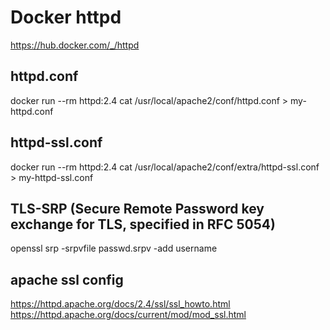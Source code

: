 # Docker httpd

https://hub.docker.com/_/httpd

## httpd.conf

docker run --rm httpd:2.4 cat /usr/local/apache2/conf/httpd.conf > my-httpd.conf

## httpd-ssl.conf

docker run --rm httpd:2.4 cat /usr/local/apache2/conf/extra/httpd-ssl.conf > my-httpd-ssl.conf

## TLS-SRP (Secure Remote Password key exchange for TLS, specified in RFC 5054)

openssl srp -srpvfile passwd.srpv -add username

## apache ssl config

https://httpd.apache.org/docs/2.4/ssl/ssl_howto.html
https://httpd.apache.org/docs/current/mod/mod_ssl.html

